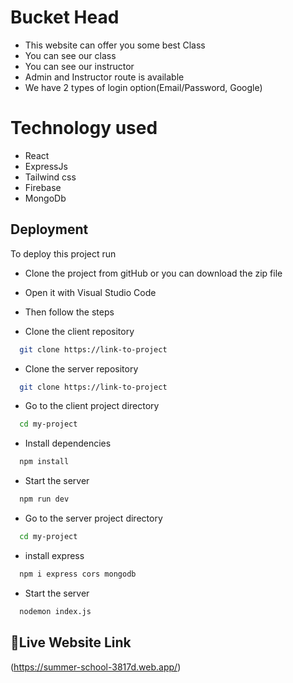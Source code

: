 
# Bucket Head

- This website can offer you some best Class
- You can see our class
- You can see our instructor
- Admin and Instructor route is available
- We have 2 types of login option(Email/Password, Google)


# Technology used
- React
- ExpressJs
- Tailwind css
- Firebase
- MongoDb


## Deployment

To deploy this project run
- Clone the project from gitHub or you can download the zip file
- Open it with Visual Studio Code
- Then follow the steps

- Clone the client repository
```bash
  git clone https://link-to-project
```
- Clone the server repository
```bash
  git clone https://link-to-project
```

- Go to the client project directory

```bash
  cd my-project
```

- Install dependencies

```bash
  npm install
```

- Start the server

```bash
  npm run dev
```

- Go to the server project directory

```bash
  cd my-project
```
- install express
```bash
  npm i express cors mongodb
```
- Start the server
```bash
  nodemon index.js
```
## 🔗Live Website Link
(https://summer-school-3817d.web.app/)


